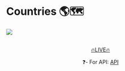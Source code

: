 # Countries 🌎🗺
<div>
  <img src="https://github.com/samedfft2634/countries-async/assets/100915606/172e69a4-ce79-4f89-a8d5-9b853b61dfb3"  align="center" />
</div>

<br>

<p align="center"><a href="https://samedfft2634.github.io/recipe-app/" >🔥LIVE🔥</a></p>




   <p align="center">❓- For API: <a href="https://www.themealdb.com/api.php" >API</a> <br></p>






